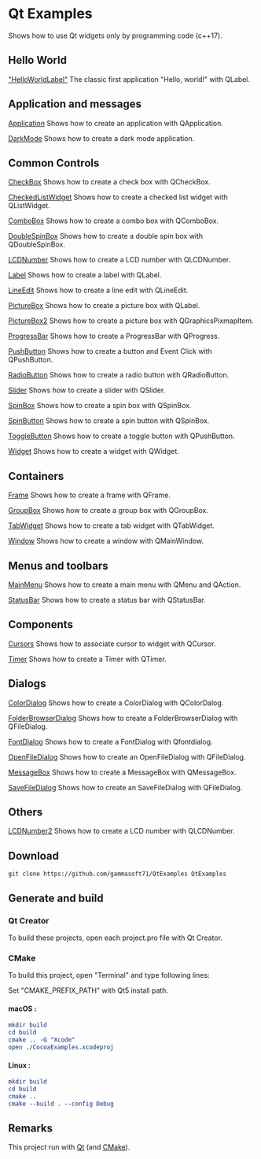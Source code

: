 
# Qt Examples

Shows how to use Qt widgets only by programming code (c++17).

## Hello World

["HelloWorldLabel"](Qt.Widgets/HelloWorld/HelloWorldLabel) The classic first application "Hello, world!" with QLabel.

## Application and messages

[Application](Qt.Widgets/Application/Application) Shows how to create an application with QApplication.

[DarkMode](Qt.Widgets/Application/DarkMode) Shows how to create a dark mode application.

## Common Controls

[CheckBox](Qt.Widgets/CommonControls/CheckBox) Shows how to create a check box with QCheckBox.

[CheckedListWidget](Qt.Widgets/CommonControls/CheckedListWidget) Shows how to create a checked list widget with QListWidget.

[ComboBox](Qt.Widgets/CommonControls/ComboBox) Shows how to create a combo box with QComboBox.

[DoubleSpinBox](Qt.Widgets/CommonControls/DoubleSpinBox) Shows how to create a double spin box with QDoubleSpinBox.

[LCDNumber](Qt.Widgets/CommonControls/LCDNumber) Shows how to create a LCD number with QLCDNumber.

[Label](Qt.Widgets/CommonControls/Label) Shows how to create a label with QLabel.

[LineEdit](Qt.Widgets/CommonControls/LineEdit) Shows how to create a line edit with QLineEdit.

[PictureBox](Qt.Widgets/CommonControls/PictureBox) Shows how to create a picture box with QLabel.

[PictureBox2](Qt.Widgets/CommonControls/PictureBox2) Shows how to create a picture box with QGraphicsPixmapItem.

[ProgressBar](Qt.Widgets/CommonControls/ProgressBar) Shows how to create a ProgressBar with QProgress.

[PushButton](Qt.Widgets/CommonControls/PushButton) Shows how to create a button and Event Click with QPushButton.

[RadioButton](Qt.Widgets/CommonControls/RadioButton) Shows how to create a radio button with QRadioButton.

[Slider](Qt.Widgets/CommonControls/Slider) Shows how to create a slider with QSlider.

[SpinBox](Qt.Widgets/CommonControls/SpinBox) Shows how to create a spin box with QSpinBox.

[SpinButton](Qt.Widgets/CommonControls/SpinButton) Shows how to create a spin button with QSpinBox.

[ToggleButton](Qt.Widgets/CommonControls/ToggleButton) Shows how to create a toggle button with QPushButton.

[Widget](Qt.Widgets/CommonControls/ToggleButton) Shows how to create a widget with QWidget.

## Containers

[Frame](Qt.Widgets/Containers/Frame) Shows how to create a frame with QFrame.

[GroupBox](Qt.Widgets/Containers/GroupBox) Shows how to create a group box with QGroupBox.

[TabWidget](Qt.Widgets/Containers/TabWidget) Shows how to create a tab widget with QTabWidget.

[Window](Qt.Widgets/Containers/Window) Shows how to create a window with QMainWindow.

## Menus and toolbars

[MainMenu](Qt.Widgets/MainMenu) Shows how to create a main menu with QMenu and QAction.

[StatusBar](Qt.Widgets/StatusBar) Shows how to create a status bar with QStatusBar.

## Components

[Cursors](Qt.Widgets/Cursors) Shows how to associate cursor to widget with QCursor.

[Timer](Qt.Widgets/Timer) Shows how to create a Timer with QTimer.

## Dialogs

[ColorDialog](Qt.Widgets/ColorDialog) Shows how to create a ColorDialog with QColorDalog.

[FolderBrowserDialog](Qt.Widgets/FolderBrowserDialog) Shows how to create a FolderBrowserDialog with QFileDialog.

[FontDialog](Qt.Widgets/FontDialog) Shows how to create a FontDialog with Qfontdialog.

[OpenFileDialog](Qt.Widgets/OpenFileDialog) Shows how to create an OpenFileDialog with QFileDialog.

[MessageBox](Qt.Widgets/MessageBox) Shows how to create a MessageBox with QMessageBox.

[SaveFileDialog](Qt.Widgets/SaveFileDialog) Shows how to create an SaveFileDialog with QFileDialog.

## Others

[LCDNumber2](Qt.Widgets/Others/LCDNumber2) Shows how to create a LCD number with QLCDNumber.

## Download

``` shell
git clone https://github.com/gammasoft71/QtExamples QtExamples

```

## Generate and build

### Qt Creator

To build these projects, open each project.pro file with Qt Creator.

### CMake

To build this project, open "Terminal" and type following lines:

Set "CMAKE_PREFIX_PATH" with Qt5 install path.

#### macOS :

``` cmake
mkdir build
cd build
cmake .. -G "Xcode"
open ./CocoaExamples.xcodeproj
```


#### Linux :

``` cmake
mkdir build
cd build
cmake .. 
cmake --build . --config Debug
```


## Remarks

This project run with [Qt](https://www.qt.io) (and [CMake](https://cmake.org)).
